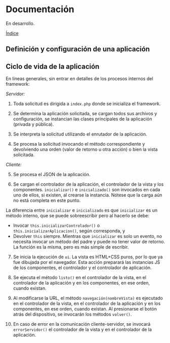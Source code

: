 # Documentación

En desarrollo.

[Índice](indice.md)

## Definición y configuración de una aplicación

## Ciclo de vida de la aplicación

En líneas generales, sin entrar en detalles de los procesos internos del framework:

*Servidor:*

1. Toda solicitud es dirigida a `index.php` donde se inicializa el framework.

2. Se determina la aplicación solicitada, se cargan todos sus archivos y configuración, se instancian las clases principales de la aplicación (privada y pública).

3. Se interpreta la solicitud utilizando el enrutador de la aplicación.

4. Se procesa la solicitud invocando el método correspondiente y devolviendo una orden (valor de retorno u otra acción) o bien la vista solicitada.

*Cliente:*

5. Se procesa el JSON de la aplicación.

6. Se cargan el controlador de la aplicación, el controlador de la vista y los componentes. `inicializar()` e `inicializado()` son invocados en cada uno de ellos, si existen, al crearse la instancia. Nótese que la carga aún no está completa en este punto.

La diferencia entre `inicializar` e `inicializado` es que `inicializar` es un método interno, que se puede sobreescribir pero al hacerlo se debe:
- Invocar `this.inicializarControlador()` o `this.inicializarAplicacion()`, según corresponda, y
- Devolver `this` siempre.
Mientras que `inicializar` es solo un evento, no necesita invocar un método del padre y puede no tener valor de retorno. La función es la misma, pero es más simple de escribir.

7. Se inicia la ejecución de `ui`. La vista es HTML+CSS puros, por lo que ya fue dibujada por el navegador. Esta acción preparará las instancias JS de los componentes, el controlador y el controlador de aplicación.

8. Se ejecuta el método `listo()` en el controlador de la vista, en el controlador de la aplicación y en los componentes, en ese orden, cuando existan.

9. Al modificarse la URL, el método `navegación(nombreVista)` es ejecutado en el controlador de la vista, en el controlador de la aplicación y en los componentes, en ese orden, cuando existan. Al presionarse el botón atrás del dispositivo, se invocarán los métodos `volver()`.

10. En caso de error en la comunicación cliente-servidor, se invocará `errorServidor()` el controlador de la vista y en el controlador de la aplicación.